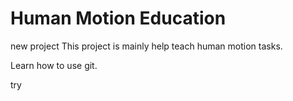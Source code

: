 # Human Motion Education
new project 
This project is mainly help teach human motion tasks.

Learn how to use git.

try
